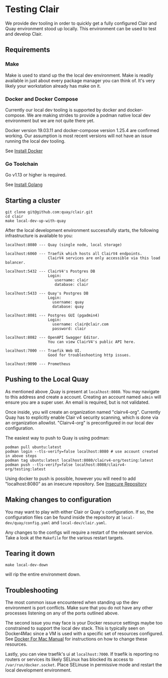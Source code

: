 # Testing Clair

We provide dev tooling in order to quickly get a fully configured Clair and Quay environment stood up locally. This environment can be used to test and develop Clair.

## Requirements

### Make

Make is used to stand up the the local dev environment. 
Make is readily available in just about every package manager you can think of.
It's very likely your workstation already has make on it.

### Docker and Docker Compose

Currently our local dev tooling is supported by docker and docker-compose. We are making strides to provide a podman native local dev environment but we are not quite there yet.

Docker version 19.03.11 and docker-compose version 1.25.4 are confirmed working. Our assumption is most recent versions will not have an issue running the local dev tooling.

See [Install Docker](https://docs.docker.com/get-docker/)

### Go Toolchain

Go v1.13 or higher is required.

See [Install Golang](https://golang.org/doc/install)

## Starting a cluster

```
git clone git@github.com:quay/clair.git
cd clair
make local-dev-up-with-quay
```

After the local development environment successfully starts, the following infrastructure is available to you:

```
localhost:8080 --- Quay (single node, local storage)

localhost:6060 --- Traefik which hosts all ClairV4 endpoints.
                   ClairV4 services are only accessible via this load balancer.

localhost:5432 --- ClairV4's Postgres DB
                   Login:
                      username: clair
                      database: clair

localhost:5433 --- Quay's Postgres DB
                   Login:
                     username: quay
                     database: quay

localhost:8081 --- Postgres GUI (pgadmin4)
                   Login:
                     username: clair@clair.com
                     password: clair

localhost:8082 --- OpenAPI Swagger Editor.
                   You can view ClairV4's public API here.

localhost:7000 --- Traefik Web UI.
                   Good for troubleshooting http issues.

localhost:9090 --- Prometheus
```

## Pushing to the Local Quay

As mentioned above ,Quay is present at `localhost:8080`. You may navigate to this address and create a account. Creating an account named `admin` will ensure you are a super user. An email is required, but is not validated.

Once inside, you will create an organization named "clairv4-org". Currently Quay has to explicitly enable Clair v4 security scanning, which is done via an organization allowlist. "Clairv4-org" is preconfigured in our local dev configuration.

The easiest way to push to Quay is using podman:

```
podman pull ubuntu:latest
podman login --tls-verify=false localhost:8080 # use account created in above steps
podman tag ubuntu:latest localhost:8080/clairv4-org/testing:latest
podman push --tls-verify=false localhost:8080/clairv4-org/testing:latest
```

Using docker to push is possible, however you will need to add "localhost:8080" as an insecure repository. See [Insecure Repository](https://docs.docker.com/registry/insecure/)

## Making changes to configuration

You may want to play with either Clair or Quay's configuration. 
If so, the configuration files can be found inside the repository at
`local-dev/quay/config.yaml` and `local-dev/clair.yaml`.

Any changes to the configs will require a restart of the relevant service. Take a look at the `Makefile` for the various restart targets.

## Tearing it down

```
make local-dev-down
```

will rip the entire environment down.


## Troubleshooting

The most common issue encountered when standing up the dev environment is port conflicts. Make sure that you do not have any other processes listening on any of the ports outlined above.

The second issue you may face is your Docker resource settings maybe too constrained to support the local dev stack. This is typically seen on Docker4Mac since a VM is used with a specific set of resources configured. See [Docker For Mac Manual](https://docs.docker.com/docker-for-mac/) for instructions on how to change these resources.

Lastly, you can view traefik's ui at `localhost:7000`. If traefik is reporting no routers or services its likely SELinux has blocked its access to `/var/run/docker.socket`. Place SELinuse in permissive mode and restart the local development environment.
